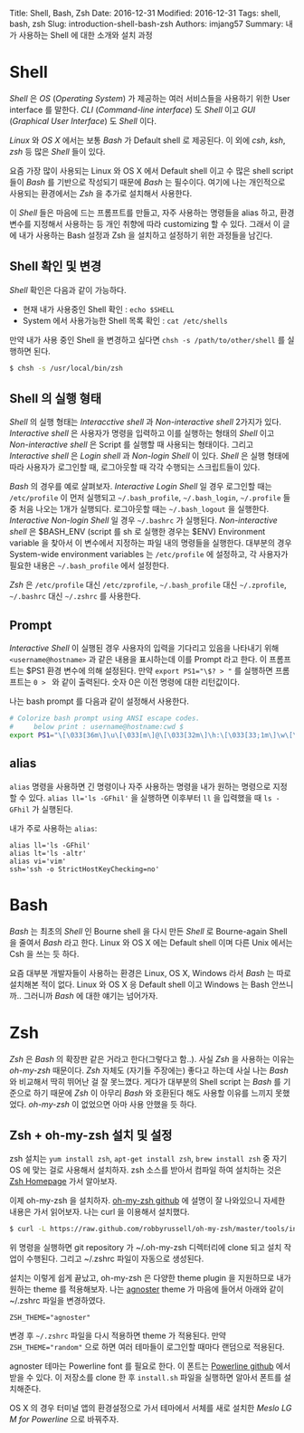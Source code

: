 Title: Shell, Bash, Zsh
Date: 2016-12-31
Modified: 2016-12-31
Tags: shell, bash, zsh
Slug: introduction-shell-bash-zsh
Authors: imjang57
Summary: 내가 사용하는 Shell 에 대한 소개와 설치 과정

# Shell

_Shell_ 은 _OS_ (_Operating System_) 가 제공하는 여러 서비스들을 사용하기 위한 User interface 를 말한다. _CLI_ (_Command-line interface_) 도 _Shell_ 이고 _GUI_ (_Graphical User Interface_) 도 _Shell_ 이다.

_Linux_ 와 _OS X_ 에서는 보통 _Bash_ 가 Default shell 로 제공된다. 이 외에 _csh_, _ksh_, _zsh_ 등 많은 _Shell_ 들이 있다.

요즘 가장 많이 사용되는 Linux 와 OS X  에서 Default shell 이고 수 많은 shell script 들이 _Bash_ 를 기반으로 작성되기 때문에 _Bash_ 는 필수이다. 여기에 나는 개인적으로 사용되는 환경에서는 _Zsh_ 을 추가로 설치해서 사용한다.

이 _Shell_ 들은 마음에 드는 프롬프트를 만들고, 자주 사용하는 명령들을 alias 하고, 환경변수를 지정해서 사용하는 등 개인 취향에 따라 customizing 할 수 있다. 그래서 이 글에 내가 사용하는 Bash 설정과 Zsh 을 설치하고 설정하기 위한 과정들을 남긴다.

## Shell 확인 및 변경

_Shell_ 확인은 다음과 같이 가능하다.

- 현재 내가 사용중인 Shell 확인 : `echo $SHELL`
- System 에서 사용가능한 Shell 목록 확인 : `cat /etc/shells`

만약 내가 사용 중인 Shell 을 변경하고 싶다면 `chsh -s /path/to/other/shell` 를 실행하면 된다.

```bash
$ chsh -s /usr/local/bin/zsh
```

## Shell 의 실행 형태

_Shell_ 의 실행 형태는 _Interacctive shell_ 과 _Non-interactive shell_ 2가지가 있다. _Interactive shell_ 은 사용자가 명령을 입력하고 이를 실행하는 형태의 _Shell_ 이고 _Non-interactive shell_ 은 Script 를 실행할 때 사용되는 형태이다. 그리고 _Interactive shell_ 은 _Login shell_ 과 _Non-login Shell_ 이 있다. _Shell_ 은 실행 형태에 따라 사용자가 로그인할 때, 로그아웃할 때 각각 수행되는 스크립트들이 있다.

_Bash_ 의 경우를 예로 살펴보자. _Interactive Login Shell_ 일 경우 로그인할 때는 `/etc/profile` 이 먼저 실행되고 `~/.bash_profile`, `~/.bash_login`, `~/.profile` 들 중 처음 나오는 1개가 실행되다. 로그아웃할 때는 `~/.bash_logout` 을 실행한다. _Interactive Non-login Shell_ 일 경우 `~/.bashrc` 가 실행된다. _Non-interactive shell_ 은 $BASH_ENV (script 를 sh 로 실행한 경우는 $ENV) Environment variable 을 찾아서 이 변수에서 지정하는 파일 내의 명령들을 실행한다. 대부분의 경우 System-wide environment variables 는 `/etc/profile` 에 설정하고, 각 사용자가 필요한 내용은 `~/.bash_profile` 에서 설정한다.

_Zsh_ 은 `/etc/profile` 대신 `/etc/zprofile`, `~/.bash_profile` 대신 `~/.zprofile`, `~/.bashrc` 대신 `~/.zshrc` 를 사용한다.

## Prompt

_Interactive Shell_ 이 실행된 경우 사용자의 입력을 기다리고 있음을 나타내기 위해 `<username@hostname>` 과 같은 내용을 표시하는데 이를 Prompt 라고 한다. 이 프롬프트는 $PS1 환경 변수에 의해 설정된다. 만약 `export PS1="\$? > "` 를 실행하면 프롬프트는 `0 > ` 와 같이 출력된다. 숫자 0은 이전 명령에 대한 리턴값이다.

나는 bash prompt 를 다음과 같이 설정해서 사용한다.

```bash
# Colorize bash prompt using ANSI escape codes.
#     below print : username@hostname:cwd $
export PS1="\[\033[36m\]\u\[\033[m\]@\[\033[32m\]\h:\[\033[33;1m\]\w\[\033[m\]\$ "
```

## alias

`alias` 명령을 사용하면 긴 명령이나 자주 사용하는 명령을 내가 원하는 명령으로 지정할 수 있다. `alias ll='ls -GFhil'` 을 실행하면 이후부터 `ll` 을 입력했을 때 `ls -GFhil` 가 실행된다.

내가 주로 사용하는 `alias`:

```
alias ll='ls -GFhil'
alias lt='ls -altr'
alias vi='vim'
ssh='ssh -o StrictHostKeyChecking=no'
```

# Bash

_Bash_ 는 최초의 _Shell_ 인 Bourne shell 을 다시 만든 _Shell_ 로 Bourne-again Shell 을 줄여서 _Bash_ 라고 한다. Linux 와 OS X 에는 Default shell 이며 다른 Unix 에서는 Csh 을 쓰는 듯 하다.

요즘 대부분 개발자들이 사용하는 환경은 Linux, OS X, Windows 라서 _Bash_ 는 따로 설치해본 적이 없다. Linux 와 OS X 응 Default shell 이고 Windows 는 Bash 안쓰니까.. 그러니까 _Bash_ 에 대한 얘기는 넘어가자.

# Zsh

_Zsh_ 은 _Bash_ 의 확장판 같은 거라고 한다(그렇다고 함..). 사실 _Zsh_ 을 사용하는 이유는 _oh-my-zsh_ 때문이다. _Zsh_ 자체도 (자기들 주장에는) 좋다고 하는데 사실 나는 _Bash_ 와 비교해서 딱히 뛰어난 걸 잘 못느꼈다. 게다가 대부분의 Shell script 는 _Bash_ 를 기준으로 하기 때문에 _Zsh_ 이 아무리 _Bash_ 와 호환된다 해도 사용할 이유를 느끼지 못했었다. _oh-my-zsh_ 이 없었으면 아마 사용 안했을 듯 하다.

## Zsh + oh-my-zsh 설치 및 설정

zsh 설치는 `yum install zsh`, `apt-get install zsh`, `brew install zsh` 중 자기 OS 에 맞는 걸로 사용해서 설치하자. zsh 소스를 받아서 컴파일 하여 설치하는 것은 [Zsh Homepage](http://www.zsh.org) 가서 알아보자.

이제 oh-my-zsh 을 설치하자. [oh-my-zsh github](https://github.com/robbyrussell/oh-my-zsh) 에 설명이 잘 나와있으니 자세한 내용은 가서 읽어보자. 나는 curl 을 이용해서 설치했다.

```bash
$ curl -L https://raw.github.com/robbyrussell/oh-my-zsh/master/tools/install.sh | sh
```

위 명령을 실행하면 git repository 가 ~/.oh-my-zsh 디렉터리에 clone 되고 설치 작업이 수행된다. 그리고 ~/.zshrc 파일이 자동으로 생성된다.

설치는 이렇게 쉽게 끝났고, oh-my-zsh 은 다양한 theme plugin 을 지원하므로 내가 원하는 theme 를 적용해보자. 나는 [agnoster](https://gist.github.com/agnoster/3712874) theme 가 마음에 들어서 아래와 같이 ~/.zshrc 파일을 변경하였다.

```
ZSH_THEME="agnoster"
```

변경 후 `~/.zshrc` 파일을 다시 적용하면 theme 가 적용된다. 만약 `ZSH_THEME="random"` 으로 하면 여러 테마들이 로그인할 때마다 랜덤으로 적용된다.

agnoster 테마는 Powerline font 를 필요로 한다. 이 폰트는 [Powerline github](https://github.com/powerline/fonts) 에서 받을 수 있다. 이 저장소를 clone 한 후 `install.sh` 파일을 실행하면 알아서 폰트를 설치해준다.

OS X 의 경우 터미널 앱의 환경설정으로 가서 테마에서 서체를 새로 설치한 _Meslo LG M for Powerline_ 으로 바꿔주자.

